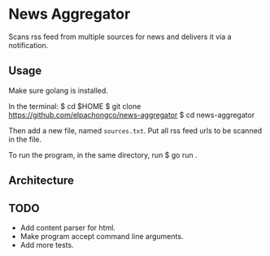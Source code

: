 # News Aggregator

Scans rss feed from multiple sources for news and delivers it via a
notification.

## Usage

Make sure golang is installed.

In the terminal:
$ cd $HOME
$ git clone https://github.com/elpachongco/news-aggregator
$ cd news-aggregator

Then add a new file, named `sources.txt`. Put all rss feed urls to be scanned in the file.

To run the program, in the same directory, run
$ go run .

## Architecture

## TODO

- Add content parser for html.
- Make program accept command line arguments.
- Add more tests.

